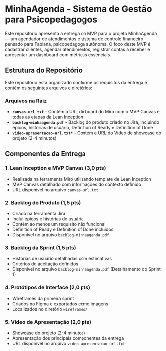 # MinhaAgenda - Sistema de Gestão para Psicopedagogos

Este repositório apresenta a entrega do MVP para o projeto MinhaAgenda — um agendador de atendimentos e sistema de controle financeiro pensado para Fabiana, psicopedagoga autônoma. O foco deste MVP é cadastrar clientes, agendar atendimentos, registrar contas a receber e apresentar um dashboard com métricas essenciais.

## Estrutura do Repositório

Este repositório está organizado conforme os requisitos da entrega e contém os seguintes arquivos e diretórios:

### Arquivos na Raiz

- **`canvas-url.txt`** - Contém a URL do board do Miro com o MVP Canvas e todas as etapas da Lean Inception
- **`backlog-minhaagenda.pdf`** - Backlog do produto criado no Jira, incluindo épicos, histórias de usuário, Definition of Ready e Definition of Done
- **`video-apresentacao-url.txt*`** - Contém a URL do Vídeo de showcase do projeto (2-4 minutos)

## Componentes da Entrega

### 1. Lean Inception e MVP Canvas (3,0 pts)
- Realizada na ferramenta Miro utilizando template de Lean Inception
- MVP Canvas detalhado com informações do contexto definido
- URL disponível no arquivo `canvas-url.txt`

### 2. Backlog do Produto (1,5 pts)
- Criado na ferramenta Jira
- Inclui épicos e histórias de usuário
- Contém ao menos um requisito não funcional
- Definition of Ready e Definition of Done incluídos
- Disponível no arquivo `backlog-minhaagenda.pdf`

### 3. Backlog da Sprint (1,5 pts)
- Histórias de usuário detalhadas com estimativas
- Critérios de aceitação definidos
- Disponível no arquivo `backlog-minhaagenda.pdf` (Detalhamento do Sprint 1)

### 4. Protótipos de Interface (2,0 pts)
- Wireframes da primeira sprint
- Criados no Figma e exportados como imagens
- Localizados no diretório `wireframes/`

### 5. Vídeo de Apresentação (2,0 pts)
- Showcase do projeto (2-4 minutos)
- Apresentação dos principais componentes da entrega
- URL disponível no arquivo `video-apresentacao-url.txt`



